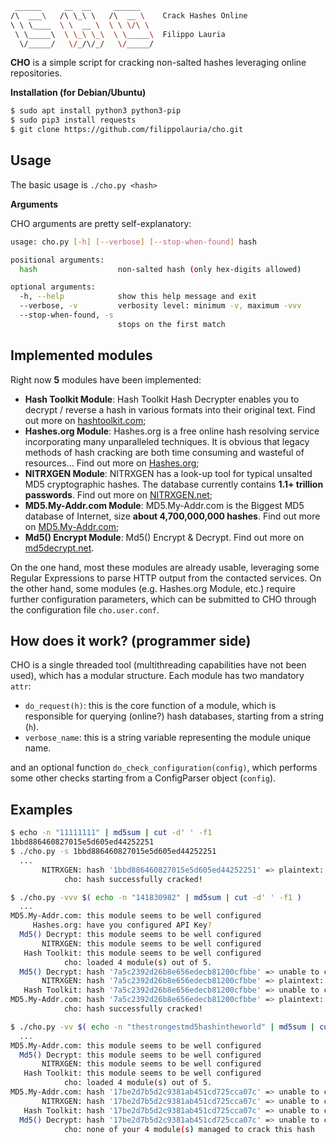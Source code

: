 ```sh
 ______     __  __     ______    
/\  ___\   /\ \_\ \   /\  __ \    Crack Hashes Online
\ \ \____  \ \  __ \  \ \ \/\ \   
 \ \_____\  \ \_\ \_\  \ \_____\  Filippo Lauria
  \/_____/   \/_/\/_/   \/_____/ 
```

**CHO** is a simple script for cracking non-salted hashes leveraging online repositories.

**Installation (for Debian/Ubuntu)**
```sh
$ sudo apt install python3 python3-pip
$ sudo pip3 install requests
$ git clone https://github.com/filippolauria/cho.git
```
Usage
-----
The basic usage is `./cho.py <hash>`

**Arguments**

CHO arguments are pretty self-explanatory:

```sh
usage: cho.py [-h] [--verbose] [--stop-when-found] hash

positional arguments:
  hash                  non-salted hash (only hex-digits allowed)

optional arguments:
  -h, --help            show this help message and exit
  --verbose, -v         verbosity level: minimum -v, maximum -vvv
  --stop-when-found, -s
                        stops on the first match
```

Implemented modules
-------------------
Right now **5** modules have been implemented:
- **Hash Toolkit Module**: Hash Toolkit Hash Decrypter enables you to decrypt / reverse a hash in various formats into their original text. Find out more on [hashtoolkit.com](https://hashtoolkit.com/);
- **Hashes.org Module**: Hashes.org is a free online hash resolving service incorporating many unparalleled techniques. It is obvious that legacy methods of hash cracking are both time consuming and wasteful of resources... Find out more on [Hashes.org](https://hashes.org/);
- **NITRXGEN Module**: NITRXGEN has a look-up tool for typical unsalted MD5 cryptographic hashes. The database currently contains **1.1+ trillion passwords**. Find out more on [NITRXGEN.net](https://www.nitrxgen.net/);
- **MD5.My-Addr.com Module**: MD5.My-Addr.com is the Biggest MD5 database of Internet, size **about 4,700,000,000 hashes**. Find out more on [MD5.My-Addr.com](http://md5.my-addr.com);
- **Md5() Encrypt Module**: Md5() Encrypt & Decrypt. Find out more on [md5decrypt.net](https://md5decrypt.net/).

On the one hand, most these modules are already usable, leveraging some Regular Expressions to parse HTTP output from the contacted services. On the other hand, some modules (e.g. Hashes.org Module, etc.) require further configuration parameters, which can be submitted to CHO through the configuration file `cho.user.conf`.


How does it work? (programmer side)
-----------------------------------
CHO is a single threaded tool (multithreading capabilities have not been used), which has a modular structure. Each module has two mandatory `attr`:
- `do_request(h)`: this is the core function of a module, which is responsible for querying (online?) hash databases, starting from a string (`h`).
- `verbose_name`: this is a string variable representing the module unique name.

and an optional function `do_check_configuration(config)`, which performs some other checks starting from a ConfigParser object (`config`).

Examples
--------
```sh
$ echo -n "11111111" | md5sum | cut -d' ' -f1
1bbd886460827015e5d605ed44252251
$ ./cho.py -s 1bbd886460827015e5d605ed44252251
  ...
       NITRXGEN: hash '1bbd886460827015e5d605ed44252251' => plaintext: '11111111', algorithm: 'md5'
            cho: hash successfully cracked!
```

```sh
$ ./cho.py -vvv $( echo -n "141830982" | md5sum | cut -d' ' -f1 )
  ...
MD5.My-Addr.com: this module seems to be well configured
     Hashes.org: have you configured API Key?
  Md5() Decrypt: this module seems to be well configured
       NITRXGEN: this module seems to be well configured
   Hash Toolkit: this module seems to be well configured
            cho: loaded 4 module(s) out of 5.
  Md5() Decrypt: hash '7a5c2392d26b8e656edecb81200cfbbe' => unable to crack
       NITRXGEN: hash '7a5c2392d26b8e656edecb81200cfbbe' => plaintext: '141830982', algorithm: 'md5'
   Hash Toolkit: hash '7a5c2392d26b8e656edecb81200cfbbe' => unable to crack
MD5.My-Addr.com: hash '7a5c2392d26b8e656edecb81200cfbbe' => plaintext: '141830982', algorithm: 'md5'
            cho: hash successfully cracked!
```

```sh
$ ./cho.py -vv $( echo -n "thestrongestmd5hashintheworld" | md5sum | cut -d' ' -f1 )
  ...   
MD5.My-Addr.com: this module seems to be well configured
  Md5() Decrypt: this module seems to be well configured
       NITRXGEN: this module seems to be well configured
   Hash Toolkit: this module seems to be well configured
            cho: loaded 4 module(s) out of 5.
MD5.My-Addr.com: hash '17be2d7b5d2c9381ab451cd725cca07c' => unable to crack
       NITRXGEN: hash '17be2d7b5d2c9381ab451cd725cca07c' => unable to crack
   Hash Toolkit: hash '17be2d7b5d2c9381ab451cd725cca07c' => unable to crack
  Md5() Decrypt: hash '17be2d7b5d2c9381ab451cd725cca07c' => unable to crack
            cho: none of your 4 module(s) managed to crack this hash
